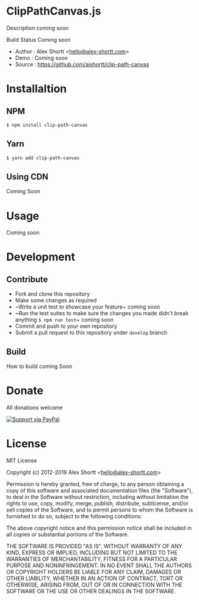 # ClipPathCanvas.js

Description coming soon

Build Status Coming soon

* Author    : Alex Shortt <<hello@alex-shortt.com>>
* Demo      : Coming soon
* Source    : https://github.com/ajshortt/clip-path-canvas

# Installaltion

## NPM

```sh
$ npm install clip-path-canvas
```

## Yarn

```sh
$ yarn add clip-path-canvas
```

## Using CDN

Coming Soon

# Usage

Coming soon

# Development

## Contribute

* Fork and clone this repository
* Make some changes as required
* ~Write a unit test to showcase your feature~ coming soon
* ~Run the test suites to make sure the changes you made didn't break anything `$ npm run test`~ coming soon
* Commit and push to your own repository
* Submit a pull request to this repository under `develop` branch

## Build

How to build coming Soon

# Donate

All donations welcome

[![Support via PayPal](https://cdn.rawgit.com/twolfson/paypal-github-button/1.0.0/dist/button.svg)](https://www.paypal.me/ajshortt)


# License

MIT License

Copyright (c) 2012-2019 Alex Shortt <<hello@alex-shortt.com>>

Permission is hereby granted, free of charge, to any person obtaining a copy
of this software and associated documentation files (the "Software"), to deal
in the Software without restriction, including without limitation the rights
to use, copy, modify, merge, publish, distribute, sublicense, and/or sell
copies of the Software, and to permit persons to whom the Software is
furnished to do so, subject to the following conditions:

The above copyright notice and this permission notice shall be included in all
copies or substantial portions of the Software.

THE SOFTWARE IS PROVIDED "AS IS", WITHOUT WARRANTY OF ANY KIND, EXPRESS OR
IMPLIED, INCLUDING BUT NOT LIMITED TO THE WARRANTIES OF MERCHANTABILITY,
FITNESS FOR A PARTICULAR PURPOSE AND NONINFRINGEMENT. IN NO EVENT SHALL THE
AUTHORS OR COPYRIGHT HOLDERS BE LIABLE FOR ANY CLAIM, DAMAGES OR OTHER
LIABILITY, WHETHER IN AN ACTION OF CONTRACT, TORT OR OTHERWISE, ARISING FROM,
OUT OF OR IN CONNECTION WITH THE SOFTWARE OR THE USE OR OTHER DEALINGS IN THE
SOFTWARE.
